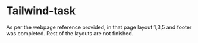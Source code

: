 # Tailwind-task

As per the webpage reference provided, in that page layout 1,3,5 and footer was completed.
Rest of the layouts are not finished.
